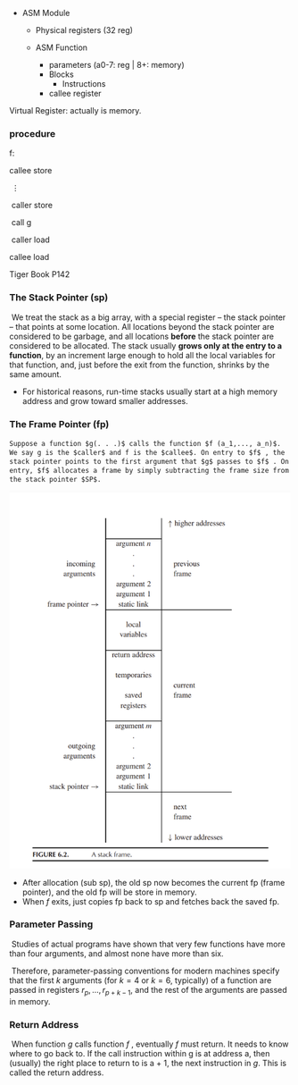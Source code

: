 - ASM Module

  - Physical registers (32 reg)


  - ASM Function

    - parameters (a0-7: reg | 8+: memory)
    - Blocks
      - Instructions
    - callee register
    

Virtual Register: actually is memory.



### procedure

f:

callee store

​	$\vdots$

​	caller store

​	call g

​	caller load

callee load



Tiger Book P142

### The Stack Pointer (sp)

​	We treat the stack as a big array, with a special register – the stack pointer – that points at some location. All locations beyond the stack pointer are considered to be garbage, and all locations **before** the stack pointer are considered to be allocated. The stack usually **grows only at the entry to a function**, by an increment large enough to hold all the local variables for that function, and, just before the exit from the function, shrinks by the same amount.

- For historical reasons, run-time stacks usually start at a high memory address and grow toward smaller addresses.

### The Frame Pointer (fp)

 	Suppose a function $g(. . .)$ calls the function $f (a_1,..., a_n)$. We say g is the $caller$ and f is the $callee$. On entry to $f$ , the stack pointer points to the first argument that $g$ passes to $f$ . On entry, $f$ allocates a frame by simply subtracting the frame size from the stack pointer $SP$.

![](static/Snipaste_2022-12-17_21-33-33.png)

- After allocation (sub sp), the old sp now becomes the current fp (frame pointer), and the old fp will be store in memory.
- When $f$ exits, just copies fp back to sp and fetches back the saved fp.

### Parameter Passing

​	 Studies of actual programs have shown that very few functions have more than four arguments, and almost none have more than six.

​	Therefore, parameter-passing conventions for modern machines specify that the first $k$ arguments (for $k = 4$ or $k = 6$, typically) of a function are passed in registers $r_p, ...,r_{p+k−1}$, and the rest of the arguments are passed in memory.



### Return Address

​	When function $g$ calls function $f$ , eventually $f$ must return. It needs to know where to go back to. If the call instruction within g is at address a, then (usually) the right place to return to is a + 1, the next instruction in $g$. This is called the return address.